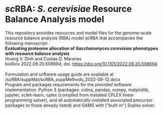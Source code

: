 # *sc*RBA: *S. cerevisiae* Resource Balance Analysis model
This repository provides resources and model files for the genome-scale resource balance analysis (RBA) model *sc*RBA that accompanies the following manuscript:<br>
**Evaluating proteome allocation of *Saccharomyces cerevisiae* phenotypes with resource balance analysis**<br>
Hoang V. Dinh and Costas D. Maranas<br>
bioRxiv 2022.09.20.508694; doi: https://doi.org/10.1101/2022.09.20.508694<br>
<br>
Formulation and software usage guide are available at /scRBA/suppMat/scRBA_suppMethods_2022-09-12.docx<br>
Program and packages requirements for the provided software implementation: Python 3 (packages: cobra, pandas, numpy, matplotlib, jupyter, scikit-learn, cplex (compiled from installed CPLEX linear programming solver), and all automatically-installed associated precursor packages to those already listed) and GAMS with ("built-in") Soplex solver.
